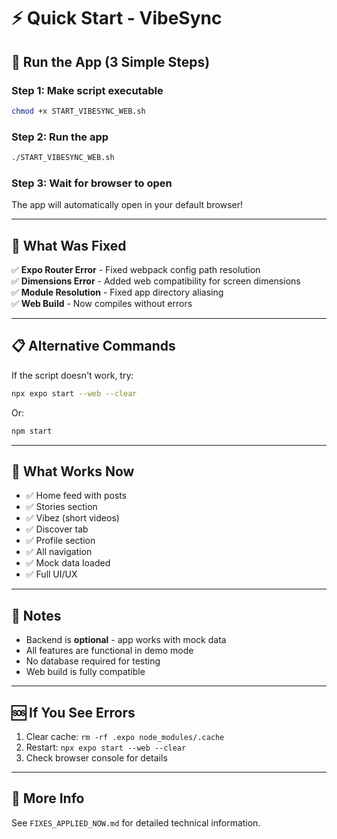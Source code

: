 # ⚡ Quick Start - VibeSync

## 🚀 Run the App (3 Simple Steps)

### Step 1: Make script executable
```bash
chmod +x START_VIBESYNC_WEB.sh
```

### Step 2: Run the app
```bash
./START_VIBESYNC_WEB.sh
```

### Step 3: Wait for browser to open
The app will automatically open in your default browser!

---

## 🔧 What Was Fixed

✅ **Expo Router Error** - Fixed webpack config path resolution  
✅ **Dimensions Error** - Added web compatibility for screen dimensions  
✅ **Module Resolution** - Fixed app directory aliasing  
✅ **Web Build** - Now compiles without errors

---

## 📋 Alternative Commands

If the script doesn't work, try:

```bash
npx expo start --web --clear
```

Or:

```bash
npm start
```

---

## 🎯 What Works Now

- ✅ Home feed with posts
- ✅ Stories section
- ✅ Vibez (short videos)
- ✅ Discover tab
- ✅ Profile section
- ✅ All navigation
- ✅ Mock data loaded
- ✅ Full UI/UX

---

## 📝 Notes

- Backend is **optional** - app works with mock data
- All features are functional in demo mode
- No database required for testing
- Web build is fully compatible

---

## 🆘 If You See Errors

1. Clear cache: `rm -rf .expo node_modules/.cache`
2. Restart: `npx expo start --web --clear`
3. Check browser console for details

---

## 📖 More Info

See `FIXES_APPLIED_NOW.md` for detailed technical information.
